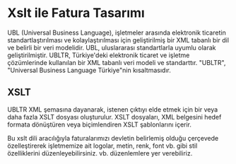 
# Xslt ile Fatura Tasarımı 

UBL (Universal Business Language), işletmeler arasında elektronik ticaretin standartlaştırılması ve kolaylaştırılması için geliştirilmiş bir XML tabanlı bir dil ve belirli bir veri modelidir. 
UBL, uluslararası standartlarla uyumlu olarak geliştirilmiştir. 
UBLTR, Türkiye'deki elektronik ticaret ve işletme çözümlerinde kullanılan bir XML tabanlı veri modeli ve standarttır. 
"UBLTR", "Universal Business Language Türkiye"nin kısaltmasıdır.

## XSLT

UBLTR XML şemasına dayanarak, istenen çıktıyı elde etmek için bir veya daha fazla XSLT dosyası oluşturulur. 
XSLT dosyaları, XML belgesini hedef formata dönüştüren veya biçimlendiren XSLT şablonlarını içerir.

Bu xslt dili aracılığıyla faturalarımızı devletin belirlemiş olduğu çerçevede özelleştirerek işletmemize ait logolar, metin, renk, font vb. gibi stil özelliklerini düzenleyebilirsiniz. vb. düzenlemlere yer verebiliriz.
